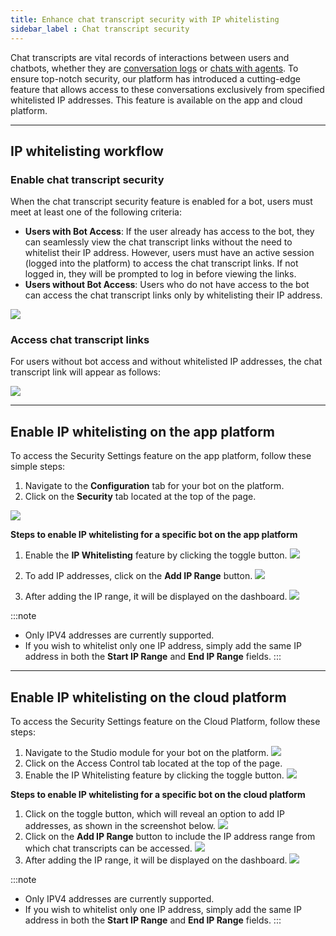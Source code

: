```yaml
---
title: Enhance chat transcript security with IP whitelisting
sidebar_label : Chat transcript security
---
```

Chat transcripts are vital records of interactions between users and chatbots, whether they are [conversation logs](https://docs.yellow.ai/docs/platform_concepts/studio/analyze/chat-logs) or [chats with agents](https://docs.yellow.ai/docs/platform_concepts/inbox/inbox-settings/workflows/chattranscript). To ensure top-notch security, our platform has introduced a cutting-edge feature that allows access to these conversations exclusively from specified whitelisted IP addresses.
This feature is available on the app and cloud platform. 

-----

## IP whitelisting workflow

### Enable chat transcript security

When the chat transcript security feature is enabled for a bot, users must meet at least one of the following criteria:
- **Users with Bot Access**: If the user already has access to the bot, they can seamlessly view the chat transcript links without the need to whitelist their IP address. However, users must have an active session (logged into the platform) to access the chat transcript links. If not logged in, they will be prompted to log in before viewing the links.
- **Users without Bot Access**: Users who do not have access to the bot can access the chat transcript links only by whitelisting their IP address.

**![](https://lh3.googleusercontent.com/6KbmFZCKa3IuRp51mHyjW2T_Ep2ndBM78NjK0U-QbhRLtOllyskOZC3pMSvDN05EsyrkNCVw1eQfjFJZBKfTbROrXv1uwfvNjQU6QCI8S2Hxio2snL_5bBYWlwJcQHuhzP6HoEoOzKlf7ZeLQSsucP0)**

### Access chat transcript links

For users without bot access and without whitelisted IP addresses, the chat transcript link will appear as follows:

![](https://lh5.googleusercontent.com/XH9QRh16jYSPzPunTglnjRKGqbxkD3DK5iSDYIFOc515n6tjcScKdLlRjuWEOdQHC8TdPcJuYj1sW1YQbJZP_9FJXrwsB1zqjs7-NDpzKwoUhOItyrSMeEU7tzFN3DQH8tKxtgso7bJeOqyNjcKjZqU)

------

## Enable IP whitelisting on the app platform


To access the Security Settings feature on the app platform, follow these simple steps:

1. Navigate to the **Configuration** tab for your bot on the platform.
2. Click on the **Security** tab located at the top of the page.

**![](https://lh3.googleusercontent.com/9YDa7L8_bAYG6gV0qUhk6c9c1WQukW1Ijr3OA5Yl9Zxm06_ghYeaAgZMDXLy-SN-uy0dpC5CE8x6zrBaoOgWkE1_GLB1ReHSN_n-dpF7vnc_4AHoXOm4IEeln3t81Vmsq2RWsoQ4uNB3yhJAIo3i6OU)**

**Steps to enable IP whitelisting for a specific bot on the app platform**

1. Enable the **IP Whitelisting** feature by clicking the toggle button.
**![](https://lh4.googleusercontent.com/9MP2TNgB2vh36HWlhrdUKKMZa2BZcIV1GF5lhsoESB8Hxuh9B7UqjegKhiSGjXa9OEEZyoZukvI2oxrpd1NjAEETFhgjfwEKf1m_7eG-bRnLBUAgHahBE1my9VyXy10L8cRFQwI22lsev-2NkrP7FLs)**

2. To add IP addresses, click on the **Add IP Range** button.
**![](https://lh5.googleusercontent.com/4hf7_bb-Nt7eoY5_zSHF64JyCXmK_VGNG6I6H-3whjrXkS8tgP7ycFF_yAvuhFfAYBb92qWb0K6SEdiq3arPu1rd5oUWttpTFvbtwbPzs2mstILK3BE-j8zx-lEQyYYDD8KBWMrf0hX4Rmudj7tbpjg)**

3. After adding the IP range, it will be displayed on the dashboard.
**![](https://lh6.googleusercontent.com/oEkxbpjkai3lVHnu00neRQGVowdXovE8ENIOR5P_EqkQnezCtiQpNfpDUAoc0GBRjRImBl6tA30UEADJTYr6PRK603Kcc0tqe-tQx5anJYIkdwmNt4n_yLmgR4mb_BmuYZpws1vLmGcpSzp3q7ZYOnA)**

:::note
- Only IPV4 addresses are currently supported.
- If you wish to whitelist only one IP address, simply add the same IP address in both the **Start IP Range** and **End IP Range** fields.
:::

-------

## Enable IP whitelisting on the cloud platform

To access the Security Settings feature on the Cloud Platform, follow these steps:

1. Navigate to the Studio module for your bot on the platform.
**![](https://lh5.googleusercontent.com/M0Cg36WbmlozBBsin6gMCODBR8J3r4ymBR4UQRn5icQt8BkYgtG7_WL4Zjf9ME-iQ7IKNmNwFg1HaR-U7GNXdbNC_h-Vd9uGauajd7ypBX2aQtf-K20NWoYVDONMb3MCjXaiY37rRm3O4UIPEUg6Qb8)**
2. Click on the Access Control tab located at the top of the page.
3. Enable the IP Whitelisting feature by clicking the toggle button.
**![](https://lh6.googleusercontent.com/fesPMUsYERq3UOvyGgzYTgo5ufhkIdBQ1TjPc7ZEKjVfVHkZar46yJ6jccc5p6gJe8MKuaJ2AdnPl6fBU9k7AQIOO9R1jVBWa0a-Ck5vZY9yuTMHtzY9yxjQEnnK-42wtua6vPUoXzMho0FG3DG9Gd0)**

**Steps to enable IP whitelisting for a specific bot on the cloud platform**

1. Click on the toggle button, which will reveal an option to add IP addresses, as shown in the screenshot below.
**![](https://lh4.googleusercontent.com/drnS-oPdet6kkIxln8fxLYyVgU-IPYpHn3BaoWvNl0opmcZWuvrol3bR_V20f_FQ1X3OzK8oM-V_129gppP_iqgxyRZ5qi281PMO7yPi4AS-EEcHhOotoJEOK5Mzo_YRhdqX-K8VGAne3qe2sh6zFkE)**
2. Click on the **Add IP Range** button to include the IP address range from which chat transcripts can be accessed.
**![](https://lh6.googleusercontent.com/2UEIfqbFn0xNjkwlOhbMrfJ8R4o2Rv9womsufhMPKLp2SyZZUTB-GjwPoWZtiRwl47gDeO12AM21Hm5w0dXo1zrrcrRWXnqQnxgrPAISavGheVoBkTkQSi7Fwu_7HJiRjbe_nrNgycneu6Ro5vcK3ro)**
3. After adding the IP range, it will be displayed on the dashboard.
**![](https://lh3.googleusercontent.com/Qp4kSiGvSG3_c3Yn1Vq1hhXIVuwvh5EmVxTp0mBwqtYWpFGzSJe6c8kA3umm5wUy27aBR437JYL9i56MZob2tCtiRxiohNKfQgiLzjVc2LwvieW8Hjxu-U5Xo3FXnhBvUzRf8XjbJ6b9Ve05sr74hEA)**

:::note
- Only IPV4 addresses are currently supported.
- If you wish to whitelist only one IP address, simply add the same IP address in both the **Start IP Range** and **End IP Range** fields.
:::
